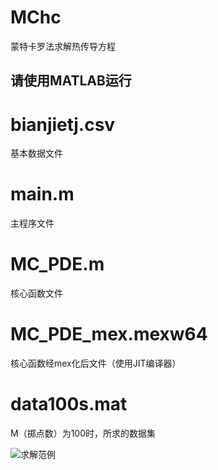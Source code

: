 # MChc
蒙特卡罗法求解热传导方程

## 请使用MATLAB运行

# bianjietj.csv
基本数据文件

# main.m
主程序文件

# MC_PDE.m
核心函数文件

# MC_PDE_mex.mexw64
核心函数经mex化后文件（使用JIT编译器）

# data100s.mat
M（掷点数）为100时，所求的数据集



![求解范例](https://mmbiz.qpic.cn/mmbiz_png/rQQMmyY7EQvTQvWSKsc2stUuib8Mbc36bxUaMiccSPy6Xjb00z3Oic9vakWVDsHVWGKrwEYUnIECpIgO7w1YiaHIXg/640?wx_fmt=png&tp=webp&wxfrom=5&wx_lazy=1&wx_co=1)
